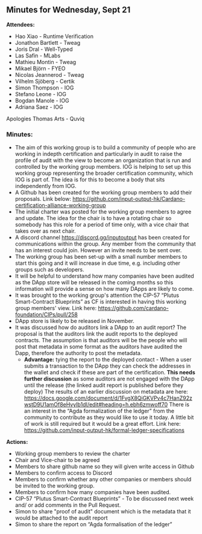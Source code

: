 ## Minutes for Wednesday, Sept 21

**Attendees:**

* Hao Xiao - Runtime Verification
* Jonathon Bartlett - Tweag
* Joris Dral - Well-Typed
* Las Safin - MLabs
* Mathieu Montin - Tweag
* Mikael Björn - FYEO
* Nicolas Jeannerod - Tweag
* Vilhelm Sjöberg - Certik
* Simon Thompson - IOG
* Stefano Leone - IOG
* Bogdan Manole - IOG
* Adriana Saez - IOG

Apologies
Thomas Arts - Quviq

### Minutes:

* The aim of this working group is to build a community of people who are working in indepth certification and particularly in audit to raise the profile of audit with the view to become an organization that is run and controlled by the working group members. IOG is helping to set up this working group representing the broader certification community, which IOG is part of. The idea is for this to become a body that sits independently from IOG.
* A Github has been created for the working group members to add their proposals. Link below: https://github.com/input-output-hk/Cardano-certification-alliance-working-group
* The initial charter was posted for the working group members to agree and update. The idea for the chair is to have a rotating chair so somebody has this role for a period of time only, with a vice chair that takes over as next chair.
* A discord channel https://discord.gg/inputoutput has been created for communications within the group. Any member from the community that has an interest could join. However an invite needs to be sent over.
* The working group has been set-up with a small number members to start this going and it will increase in due time, e.g. including other groups such as developers.  
* It will be helpful to understand how many companies have been audited as the DApp store will be released in the coming months so this information will provide a sense on how many DApps are likely to come.
* It was brought to the working group's attention the CIP-57 “Plutus Smart-Contract Blueprints” as CF is interested in having this working group members' view. Link here: https://github.com/cardano-foundation/CIPs/pull/258
* DApp store is likely to be released in November.
* It was discussed how do auditors link a DApp to an audit report? The proposal is that the auditors link the audit reports to the deployed contracts. The assumption is that auditors will be the people who will post that metadata in some format as the auditors have audited the Dapp, therefore the authority to post the metadata.
    * **Advantage:** tying the report to the deployed contact - When a user submits a transaction to the DApp they can check the addresses in the wallet and check if these are part of the certification.
**This needs further discussion** as some auditors are not engaged with the DApp until the release (the linked audit report is published before they deploy)
The results of an earlier discussion on metadata are here: https://docs.google.com/document/d/1FvgX8QiGKVPv4c7HanZ92zwstD9U1amOf8eHvyIb1dI/edit#heading=h.ebh6zmwoff70
There is an interest in the “Agda formalization of the ledger” from the community to contribute as they would like to use it today. A little bit of work is still required but it would be a great effort. Link here: https://github.com/input-output-hk/formal-ledger-specifications

**Actions:**

* Working group members to review the charter
* Chair and Vice-chair to be agreed
* Members to share github name so they will given write access in Github
* Members to confirm access to Discord
* Members to confirm whether any other companies or members should be invited to the working group.
* Members to confirm how many companies have been audited.
* CIP-57 “Plutus Smart-Contract Blueprints” - To be discussed next week and/ or add comments in the Pull Request.
* Simon to share "proof of audit" document which is the metadata that it would be attached to the audit report
* Simon to share the report on “Agda formalisation of the ledger”

